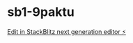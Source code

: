 # sb1-9paktu

[Edit in StackBlitz next generation editor ⚡️](https://stackblitz.com/~/github.com/dropshipper89/sb1-9paktu)